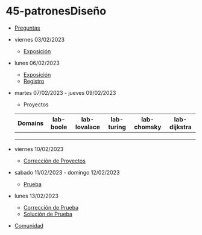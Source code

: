 # 45-patronesDiseño

- [Preguntas](https://escuela.it/master-programacion-diseno-software)
- viernes 03/02/2023
  - [Exposición](https://escuela.it/master-programacion-diseno-software)
- lunes 06/02/2023
  - [Exposición](https://escuela.it/master-programacion-diseno-software)
  - [Registro](https://forms.gle/Qq3h1YKh7mo4SyKb8)
- martes 07/02/2023 - jueves 09/02/2023
  - Proyectos
  
  |Domains|lab-boole|lab-lovalace|lab-turing|lab-chomsky|lab-dijkstra|
  |-------|---------|------------|----------|-----------|--------------|
  |       |         |            |          |           |              |
  |       |         |            |          |           |              |
  |       |         |            |          |           |              |
- viernes 10/02/2023
  - [Corrección de Proyectos](https://escuela.it/master-programacion-diseno-software)
- sabado 11/02/2023 - domingo 12/02/2023
  - [Prueba](https://forms.gle/RTHdQARGosCCGdVw9)
- lunes 13/02/2023
  - [Corrección de Prueba](https://escuela.it/master-programacion-diseno-software)
  - [Solución de Prueba](https://docs.google.com/spreadsheets/d/1C-fvYYNdwwdnE5_orrZBySfj_fWFASLAes90BX_1_1I/edit?usp=sharing)
- [Comunidad](https://app.slack.com/client/T02S3KYD464/C02U97EQUQZ)

